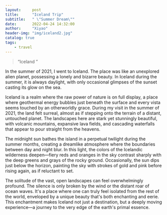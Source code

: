 ```yaml
---
layout:     post
title:      "Iceland Trip"
subtitle:   " \"Summer Dream\""
date:       2022-04-24 14:32:00
author:     "Xiyao"
header-img: "img/iceland2.jpg"
catalog: true
tags:
    - travel
---
```


> “Iceland ”

In the summer of 2021, I went to Iceland. The place was like an unexplored alien planet, possessing a lonely and bizarre beauty. In Iceland during the summer, it is always daylight, with only occasional glimpses of the sunset casting its glow on the sea.


Iceland is a realm where the raw power of nature is on full display, a place where geothermal energy bubbles just beneath the surface and every vista seems touched by an otherworldly grace. During my visit in the summer of 2021, the land felt surreal, almost as if stepping onto the terrain of a distant, untouched planet. The landscapes here are stark yet stunningly beautiful, with volcanic mountains, expansive lava fields, and cascading waterfalls that appear to pour straight from the heavens.


The midnight sun bathes the island in a perpetual twilight during the summer months, creating a dreamlike atmosphere where the boundaries between day and night blur. In this light, the colors of the Icelandic wilderness deepen—fiery reds and oranges in the sky contrast sharply with the deep greens and grays of the rocky ground. Occasionally, the sun dips just below the horizon, painting the sky with strokes of gold and pink before rising again, as if reluctant to set.


The solitude of the vast, open landscapes can feel overwhelmingly profound. The silence is only broken by the wind or the distant roar of ocean waves. It's a place where one can truly feel isolated from the rest of the world, enveloped by a unique beauty that's both enchanting and eerie. This enchantment makes Iceland not just a destination, but a deeply moving experience—a journey to the very edge of the earth's primal essence.



<p id = "build"></p>

